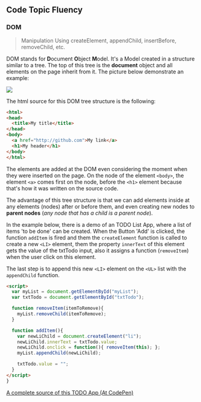 ## Code Topic Fluency 

### DOM
> Manipulation Using createElement, appendChild, insertBefore, removeChild, etc.

DOM stands for **D**ocument **O**bject **M**odel. It's a Model created in a structure similar to a tree. The top of this tree is the **document** object and all elements on the page inherit from it. The picture below demonstrate an example:

<img src="http://goliveira.com/byui/resources/html-tree.gif" />

The html source for this DOM tree structure is the following:

````html
<html>
<head>
  <title>My title</title>
</head>
<body>
  <a href="http://github.com">My link</a>
  <h1>My header</h1>
</body>
</html>	
````
The elements are added at the DOM even considering the moment when they were inserted on the page. On the node of the element `<body>`, the element `<a>` comes first on the node, before the `<h1>` element because that's how it was written on the source code.

The advantage of this tree structure is that we can add elements inside at any elements (nodes) after or before them,  and even creating new nodes to **parent nodes** (*any node that has a child is a parent node*).

In the example below, there is a demo of an TODO List App, where a list of items 'to be done' can be created. When the Button 'Add' is clicked, the function `addItem` is fired and them the `createElement` function is called to create a new `<LI>` element, them the property `innerText` of this element gets the value of the txtTodo input, also it assigns a function (`removeItem`) when the user click on this element.

The last step is to append this new `<LI>` element on the `<UL>` list with the `appendChild` function.


````html
<script>
  var myList = document.getElementById("myList");
  var txtTodo = document.getElementById("txtTodo");

  function removeItem(itemToRemove){  
    myList.removeChild(itemToRemove);
  }

  function addItem(){
    var newLiChild = document.createElement("li"); 
    newLiChild.innerText = txtTodo.value;
    newLiChild.onclick = function(){ removeItem(this); };
    myList.appendChild(newLiChild);

    txtTodo.value = "";
  }
</script>  
}
````

<a href="https://codepen.io/glaucioso/pen/jRExRV" target="_blank">A complete source of this TODO App (At CodePen)</a>
